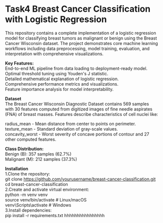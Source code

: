 # Task4 Breast Cancer Classification with Logistic Regression
                                                                                                                                                                         
This repository contains a complete implementation of a logistic regression model for classifying breast tumors as malignant or benign using the Breast Cancer Wisconsin dataset. The project demonstrates core machine learning workflows including data preprocessing, model training, evaluation, and interpretation with comprehensive visualizations.                                                                                                                                            

**Key Features:**                                                                                                                                                        
End-to-end ML pipeline from data loading to deployment-ready model.                                                                                                      
Optimal threshold tuning using Youden's J statistic.                                                                                                                     
Detailed mathematical explanation of logistic regression.                                                                                                                
Comprehensive performance metrics and visualizations.                                                                                                                    
Feature importance analysis for model interpretability.                                                                                                                 

**Dataset**                                                                                                                                                          
The Breast Cancer Wisconsin Diagnostic Dataset contains 569 samples with 30 features computed from digitized images of fine needle aspirates (FNA) of breast masses. Features describe characteristics of cell nuclei like:                                                                                                       

radius_mean - Mean distance from center to points on perimeter.                                                                                                       
texture_mean - Standard deviation of gray-scale values.                                                                                                               
concavity_worst - Worst severity of concave portions of contour and 27 other computed features.                                                                      

**Class Distribution:**                                                                                                                                              
Benign (B): 357 samples (62.7%)                                                                                                                                      
Malignant (M): 212 samples (37.3%)                                                                                                                                   

**Installation**                                                                                                                                                     
1.Clone the repository:                                                                                                                                              
git clone https://github.com/yourusername/breast-cancer-classification.git                                                                                               
cd breast-cancer-classification                                                                                                                                       
2.Create and activate virtual environment: 												                                                                                                                                                                                                          
python -m venv venv                                                                                                                                                  
source venv/bin/activate  # Linux/macOS                                                                                                                              
venv\Scripts\activate     # Windows                                                                                                                                     
3.Install dependencies:                                                                                                                                                        
pip install -r requirements.txt
hhhhhhhhhhhhhhhh




















